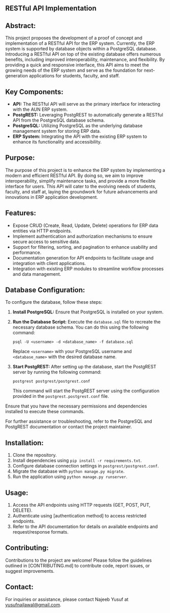 ## RESTful API Implementation

## Abstract:
This project proposes the development of a proof of concept and implementation of a RESTful API for the ERP system. Currently, the ERP system is supported by database objects within a PostgreSQL database. Introducing a RESTful API on top of the existing database offers numerous benefits, including improved interoperability, maintenance, and flexibility. By providing a quick and responsive interface, this API aims to meet the growing needs of the ERP system and serve as the foundation for next-generation applications for students, faculty, and staff.

## Key Components:
- **API:** The RESTful API will serve as the primary interface for interacting with the AUN ERP system.
- **PostgREST:** Leveraging PostgREST to automatically generate a RESTful API from the PostgreSQL database schema.
- **PostgreSQL:** Utilizing PostgreSQL as the underlying database management system for storing ERP data.
- **ERP System:** Integrating the API with the existing ERP system to enhance its functionality and accessibility.

## Purpose:
The purpose of this project is to enhance the ERP system by implementing a modern and efficient RESTful API. By doing so, we aim to improve interoperability, simplify maintenance tasks, and provide a more flexible interface for users. This API will cater to the evolving needs of students, faculty, and staff at, laying the groundwork for future advancements and innovations in ERP application development.

## Features:
- Expose CRUD (Create, Read, Update, Delete) operations for ERP data entities via HTTP endpoints.
- Implement authentication and authorization mechanisms to ensure secure access to sensitive data.
- Support for filtering, sorting, and pagination to enhance usability and performance.
- Documentation generation for API endpoints to facilitate usage and integration with client applications.
- Integration with existing ERP modules to streamline workflow processes and data management.

## Database Configuration:

To configure the database, follow these steps:

1. **Install PostgreSQL:** Ensure that PostgreSQL is installed on your system.

2. **Run the Database Script:** Execute the `database.sql` file to recreate the necessary database schema. You can do this using the following command:
    ```
    psql -U <username> -d <database_name> -f database.sql
    ```
    Replace `<username>` with your PostgreSQL username and `<database_name>` with the desired database name.

3. **Start PostgREST:** After setting up the database, start the PostgREST server by running the following command:
    ```
    postgrest postgrest/postgrest.conf
    ```
    This command will start the PostgREST server using the configuration provided in the `postgrest.postgrest.conf` file.

Ensure that you have the necessary permissions and dependencies installed to execute these commands.

For further assistance or troubleshooting, refer to the PostgreSQL and PostgREST documentation or contact the project maintainer.

## Installation:
1. Clone the repository.
2. Install dependencies using `pip install -r requirements.txt`.
3. Configure database connection settings in `postgrest/postgrest.conf`.
4. Migrate the database with `python manage.py migrate`.
6. Run the application using `python manage.py runserver`.

## Usage:
1. Access the API endpoints using HTTP requests (GET, POST, PUT, DELETE).
2. Authenticate using [authentication method] to access restricted endpoints.
3. Refer to the API documentation for details on available endpoints and request/response formats.

## Contributing:
Contributions to the project are welcome! Please follow the guidelines outlined in [CONTRIBUTING.md] to contribute code, report issues, or suggest improvements.

## Contact:
For inquiries or assistance, please contact Najeeb Yusuf at yusufnajlawal@gmail.com.

